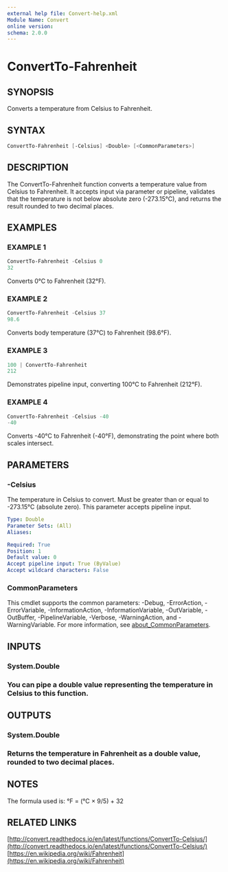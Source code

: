 ```yaml
---
external help file: Convert-help.xml
Module Name: Convert
online version:
schema: 2.0.0
---
```


# ConvertTo-Fahrenheit

## SYNOPSIS

Converts a temperature from Celsius to Fahrenheit.

## SYNTAX

```powershell
ConvertTo-Fahrenheit [-Celsius] <Double> [<CommonParameters>]
```

## DESCRIPTION

The ConvertTo-Fahrenheit function converts a temperature value from Celsius to Fahrenheit.
It accepts input via parameter or pipeline, validates that the temperature is not below absolute zero
(-273.15°C), and returns the result rounded to two decimal places.

## EXAMPLES

### EXAMPLE 1

```powershell
ConvertTo-Fahrenheit -Celsius 0
32
```

Converts 0°C to Fahrenheit (32°F).

### EXAMPLE 2

```powershell
ConvertTo-Fahrenheit -Celsius 37
98.6
```

Converts body temperature (37°C) to Fahrenheit (98.6°F).

### EXAMPLE 3

```powershell
100 | ConvertTo-Fahrenheit
212
```

Demonstrates pipeline input, converting 100°C to Fahrenheit (212°F).

### EXAMPLE 4

```powershell
ConvertTo-Fahrenheit -Celsius -40
-40
```

Converts -40°C to Fahrenheit (-40°F), demonstrating the point where both scales intersect.

## PARAMETERS

### -Celsius
The temperature in Celsius to convert.
Must be greater than or equal to -273.15°C (absolute zero).
This parameter accepts pipeline input.

```yaml
Type: Double
Parameter Sets: (All)
Aliases:

Required: True
Position: 1
Default value: 0
Accept pipeline input: True (ByValue)
Accept wildcard characters: False
```

### CommonParameters

This cmdlet supports the common parameters: -Debug, -ErrorAction, -ErrorVariable, -InformationAction, -InformationVariable, -OutVariable, -OutBuffer, -PipelineVariable, -Verbose, -WarningAction, and -WarningVariable. For more information, see [about_CommonParameters](http://go.microsoft.com/fwlink/?LinkID=113216).

## INPUTS

### System.Double

### You can pipe a double value representing the temperature in Celsius to this function.

## OUTPUTS

### System.Double

### Returns the temperature in Fahrenheit as a double value, rounded to two decimal places.

## NOTES

The formula used is: °F = (°C × 9/5) + 32

## RELATED LINKS

[http://convert.readthedocs.io/en/latest/functions/ConvertTo-Celsius/](http://convert.readthedocs.io/en/latest/functions/ConvertTo-Celsius/)
[https://en.wikipedia.org/wiki/Fahrenheit](https://en.wikipedia.org/wiki/Fahrenheit)
